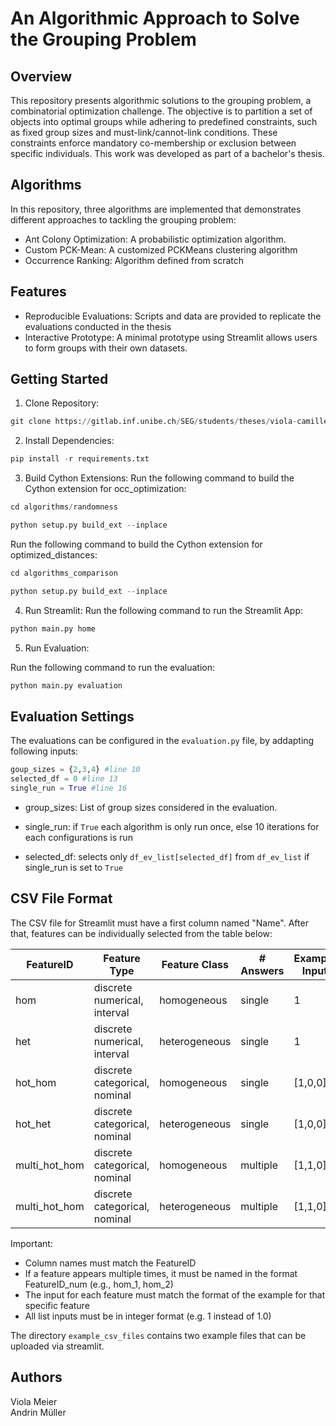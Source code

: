 # An Algorithmic Approach to Solve the Grouping Problem 

## Overview 

This repository presents algorithmic solutions to the grouping problem, a combinatorial optimization challenge. The objective is to partition a set of objects into optimal groups while adhering to predefined constraints, such as fixed group sizes and must-link/cannot-link conditions. These constraints enforce mandatory co-membership or exclusion between specific individuals. This work was developed as part of a bachelor's thesis.

## Algorithms 
In this repository, three algorithms are implemented that demonstrates different approaches to tackling the grouping problem:
- Ant Colony Optimization: A probabilistic optimization algorithm.
- Custom PCK-Mean: A customized PCKMeans clustering algorithm
- Occurrence Ranking: Algorithm defined from scratch

## Features 
- Reproducible Evaluations: Scripts and data are provided to replicate the evaluations conducted in the thesis
- Interactive Prototype: A minimal prototype using Streamlit allows users to form groups with their own datasets. 

## Getting Started 

1. Clone Repository:
```python
git clone https://gitlab.inf.unibe.ch/SEG/students/theses/viola-camille-andrin-mueller/agat.git 
```
2. Install Dependencies:
```python
pip install -r requirements.txt
```
3. Build Cython Extensions:
Run the following command to build the Cython extension for occ_optimization:  
```python
cd algorithms/randomness 

python setup.py build_ext --inplace 
```
Run the following command to build the Cython extension for optimized_distances:

```python
cd algorithms_comparison

python setup.py build_ext --inplace 
```
4. Run Streamlit: 
Run the following command to run the Streamlit App:

```python
python main.py home
```

5. Run Evaluation: 

Run the following command to run the evaluation: 

```python
python main.py evaluation 

```

## Evaluation Settings 
The evaluations can be configured in the `evaluation.py` file, by addapting following inputs:

```python
goup_sizes = {2,3,4} #line 10
selected_df = 0 #line 13
single_run = True #line 16
```

- group_sizes: List of group sizes considered in the evaluation.

- single_run: if ```True``` each algorithm is only run once, else 10 iterations for each configurations is run 

- selected_df: selects only ```df_ev_list[selected_df]``` from ```df_ev_list``` if single_run is set to ```True```


## CSV File Format 
The CSV file for Streamlit must have a first column named "Name". After that, features can be individually selected from the table below: 

| FeatureID     | Feature Type                  | Feature Class | # Answers | Example Input |
|---------------|-------------------------------|---------------|-----------|---------------|
| hom           | discrete numerical, interval  | homogeneous   | single    | 1             |
| het           | discrete numerical, interval  | heterogeneous | single    | 1             |
| hot_hom       | discrete categorical, nominal | homogeneous   | single    | [1,0,0]       |
| hot_het       | discrete categorical, nominal | heterogeneous | single    | [1,0,0]       |
| multi_hot_hom | discrete categorical, nominal | homogeneous   | multiple  | [1,1,0]       |
| multi_hot_hom | discrete categorical, nominal | heterogeneous | multiple  | [1,1,0]       |

Important: 
- Column names must match the FeatureID 
- If a feature appears multiple times, it must be named in the format FeatureID_num (e.g., hom_1, hom_2)
- The input for each feature must match the format of the example for that specific feature
- All list inputs must be in integer format (e.g. 1 instead of 1.0)

The directory `example_csv_files` contains two example files that can be uploaded via streamlit. 

## Authors
Viola Meier \
Andrin Müller
